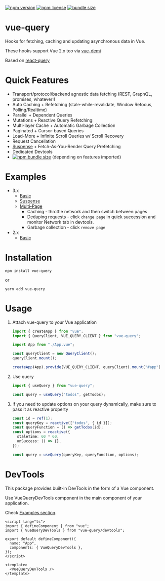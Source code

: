 [![npm version](https://img.shields.io/npm/v/vue-query)](https://www.npmjs.com/package/vue-query)
[![npm license](https://img.shields.io/npm/l/vue-query)](https://github.com/DamianOsipiuk/vue-query/blob/main/LICENSE)
[![bundle size](https://img.shields.io/bundlephobia/minzip/vue-query)](https://bundlephobia.com/result?p=vue-query)

# vue-query

Hooks for fetching, caching and updating asynchronous data in Vue.

These hooks support Vue 2.x too via [vue-demi](https://github.com/vueuse/vue-demi)

Based on [react-query](https://github.com/tannerlinsley/react-query)

# Quick Features

- Transport/protocol/backend agnostic data fetching (REST, GraphQL, promises, whatever!)
- Auto Caching + Refetching (stale-while-revalidate, Window Refocus, Polling/Realtime)
- Parallel + Dependent Queries
- Mutations + Reactive Query Refetching
- Multi-layer Cache + Automatic Garbage Collection
- Paginated + Cursor-based Queries
- Load-More + Infinite Scroll Queries w/ Scroll Recovery
- Request Cancellation
- [Suspense](https://v3.vuejs.org/guide/migration/suspense.html#introduction) + Fetch-As-You-Render Query Prefetching
- Dedicated Devtools
- [![npm bundle size](https://img.shields.io/bundlephobia/minzip/vue-query)](https://bundlephobia.com/result?p=vue-query) (depending on features imported)

# Examples

- 3.x
  - [Basic](https://github.com/DamianOsipiuk/vue-query/tree/main/examples/basic)
  - [Suspense](https://github.com/DamianOsipiuk/vue-query/tree/main/examples/suspense)
  - [Multi-Page](https://github.com/DamianOsipiuk/vue-query/tree/main/examples/multi-page)
    - Caching - throttle network and then switch between pages
    - Deduping requests - click `change page` in quick succession and monitor Network tab in devtools.
    - Garbage collection - click `remove page`
- 2.x
  - [Basic](https://github.com/DamianOsipiuk/vue-query/tree/main/examples/basic-vue-2.x)

# Installation

```
npm install vue-query
```

or

```
yarn add vue-query
```

# Usage

1. Attach vue-query to your Vue application

   ```ts
   import { createApp } from "vue";
   import { QueryClient, VUE_QUERY_CLIENT } from "vue-query";

   import App from "./App.vue";

   const queryClient = new QueryClient();
   queryClient.mount();

   createApp(App).provide(VUE_QUERY_CLIENT, queryClient).mount("#app");
   ```

2. Use query

   ```ts
   import { useQuery } from "vue-query";

   const query = useQuery("todos", getTodos);
   ```

3. If you need to update options on your query dynamically, make sure to pass it as reactive property

   ```ts
   const id = ref(1);
   const queryKey = reactive(["todos", { id }]);
   const queryFunction = () => getTodos(id);
   const options = reactive({
     staleTime: 60 * 60,
     onSuccess: () => {},
   });

   const query = useQuery(queryKey, queryFunction, options);
   ```

# DevTools

This package provides built-in DevTools in the form of a Vue component.

Use VueQueryDevTools component in the main component of your application.

Check [Examples section](#examples).

```vue
<script lang="ts">
import { defineComponent } from "vue";
import { VueQueryDevTools } from "vue-query/devtools";

export default defineComponent({
  name: "App",
  components: { VueQueryDevTools },
});
</script>

<template>
  <VueQueryDevTools />
</template>
```
